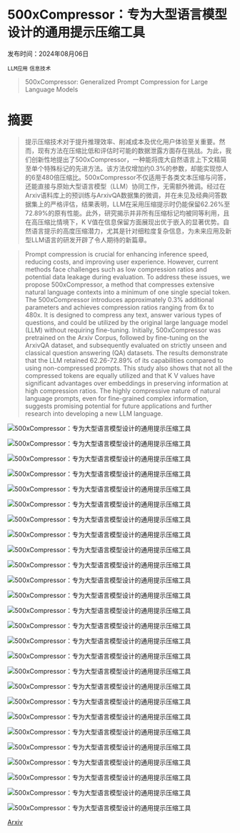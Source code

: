 # 500xCompressor：专为大型语言模型设计的通用提示压缩工具

发布时间：2024年08月06日

`LLM应用` `信息技术`

> 500xCompressor: Generalized Prompt Compression for Large Language Models

# 摘要

> 提示压缩技术对于提升推理效率、削减成本及优化用户体验至关重要。然而，现有方法在压缩比低和评估时可能的数据泄露方面存在挑战。为此，我们创新性地提出了500xCompressor，一种能将庞大自然语言上下文精简至单个特殊标记的先进方法。该方法仅增加约0.3%的参数，却能实现惊人的6至480倍压缩比。500xCompressor不仅适用于各类文本压缩与问答，还能直接与原始大型语言模型（LLM）协同工作，无需额外微调。经过在Arxiv语料库上的预训练与ArxivQA数据集的微调，并在未见及经典问答数据集上的严格评估，结果表明，LLM在采用压缩提示时仍能保留62.26%至72.89%的原有性能。此外，研究揭示并非所有压缩标记均被同等利用，且在高压缩比情境下，K V值在信息保留方面展现出优于嵌入的显著优势。自然语言提示的高度压缩潜力，尤其是针对细粒度复杂信息，为未来应用及新型LLM语言的研发开辟了令人期待的新篇章。

> Prompt compression is crucial for enhancing inference speed, reducing costs, and improving user experience. However, current methods face challenges such as low compression ratios and potential data leakage during evaluation. To address these issues, we propose 500xCompressor, a method that compresses extensive natural language contexts into a minimum of one single special token. The 500xCompressor introduces approximately 0.3% additional parameters and achieves compression ratios ranging from 6x to 480x. It is designed to compress any text, answer various types of questions, and could be utilized by the original large language model (LLM) without requiring fine-tuning. Initially, 500xCompressor was pretrained on the Arxiv Corpus, followed by fine-tuning on the ArxivQA dataset, and subsequently evaluated on strictly unseen and classical question answering (QA) datasets. The results demonstrate that the LLM retained 62.26-72.89% of its capabilities compared to using non-compressed prompts. This study also shows that not all the compressed tokens are equally utilized and that K V values have significant advantages over embeddings in preserving information at high compression ratios. The highly compressive nature of natural language prompts, even for fine-grained complex information, suggests promising potential for future applications and further research into developing a new LLM language.

![500xCompressor：专为大型语言模型设计的通用提示压缩工具](../../../paper_images/2408.03094/cover_figure_2.png)

![500xCompressor：专为大型语言模型设计的通用提示压缩工具](../../../paper_images/2408.03094/0-1.png)

![500xCompressor：专为大型语言模型设计的通用提示压缩工具](../../../paper_images/2408.03094/reg-1.png)

![500xCompressor：专为大型语言模型设计的通用提示压缩工具](../../../paper_images/2408.03094/reg-2.png)

![500xCompressor：专为大型语言模型设计的通用提示压缩工具](../../../paper_images/2408.03094/qa-1.png)

![500xCompressor：专为大型语言模型设计的通用提示压缩工具](../../../paper_images/2408.03094/qa-2.png)

![500xCompressor：专为大型语言模型设计的通用提示压缩工具](../../../paper_images/2408.03094/reg-qa-legend.png)

![500xCompressor：专为大型语言模型设计的通用提示压缩工具](../../../paper_images/2408.03094/reg-rouge-1.png)

![500xCompressor：专为大型语言模型设计的通用提示压缩工具](../../../paper_images/2408.03094/reg-rouge-2.png)

![500xCompressor：专为大型语言模型设计的通用提示压缩工具](../../../paper_images/2408.03094/reg-rouge-3.png)

![500xCompressor：专为大型语言模型设计的通用提示压缩工具](../../../paper_images/2408.03094/qa-f1-1.png)

![500xCompressor：专为大型语言模型设计的通用提示压缩工具](../../../paper_images/2408.03094/qa-f1-2.png)

![500xCompressor：专为大型语言模型设计的通用提示压缩工具](../../../paper_images/2408.03094/qa-f1-3.png)

![500xCompressor：专为大型语言模型设计的通用提示压缩工具](../../../paper_images/2408.03094/ablation-legend.png)

![500xCompressor：专为大型语言模型设计的通用提示压缩工具](../../../paper_images/2408.03094/pretrain-loss-1.png)

![500xCompressor：专为大型语言模型设计的通用提示压缩工具](../../../paper_images/2408.03094/pretrain-loss-2.png)

![500xCompressor：专为大型语言模型设计的通用提示压缩工具](../../../paper_images/2408.03094/pretrain-loss-3.png)

![500xCompressor：专为大型语言模型设计的通用提示压缩工具](../../../paper_images/2408.03094/finetune-loss-1.png)

![500xCompressor：专为大型语言模型设计的通用提示压缩工具](../../../paper_images/2408.03094/finetune-loss-2.png)

![500xCompressor：专为大型语言模型设计的通用提示压缩工具](../../../paper_images/2408.03094/finetune-loss-3.png)

![500xCompressor：专为大型语言模型设计的通用提示压缩工具](../../../paper_images/2408.03094/loss-legend.png)

![500xCompressor：专为大型语言模型设计的通用提示压缩工具](../../../paper_images/2408.03094/squad-f1.png)

![500xCompressor：专为大型语言模型设计的通用提示压缩工具](../../../paper_images/2408.03094/re-f1.png)

![500xCompressor：专为大型语言模型设计的通用提示压缩工具](../../../paper_images/2408.03094/hotpotqa-f1.png)

![500xCompressor：专为大型语言模型设计的通用提示压缩工具](../../../paper_images/2408.03094/race-f1.png)

![500xCompressor：专为大型语言模型设计的通用提示压缩工具](../../../paper_images/2408.03094/reg-qa-legend.png)

[Arxiv](https://arxiv.org/abs/2408.03094)